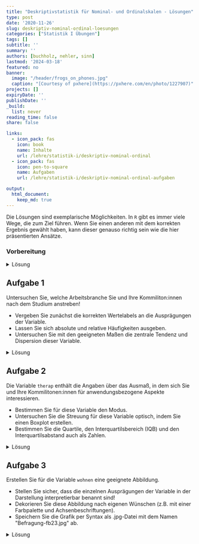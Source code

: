 ```yaml
---
title: "Deskriptivstatistik für Nominal- und Ordinalskalen - Lösungen" 
type: post
date: '2020-11-26' 
slug: deskriptiv-nominal-ordinal-loesungen
categories: ["Statistik I Übungen"] 
tags: [] 
subtitle: ''
summary: '' 
authors: [buchholz, nehler, sinn] 
lastmod: '2024-03-18'
featured: no
banner:
  image: "/header/frogs_on_phones.jpg"
  caption: "[Courtesy of pxhere](https://pxhere.com/en/photo/1227907)"
projects: []
expiryDate: ''
publishDate: ''
_build:
  list: never
reading_time: false
share: false

links:
  - icon_pack: fas
    icon: book
    name: Inhalte
    url: /lehre/statistik-i/deskriptiv-nominal-ordinal
  - icon_pack: fas
    icon: pen-to-square
    name: Aufgaben
    url: /lehre/statistik-i/deskriptiv-nominal-ordinal-aufgaben

output:
  html_document:
    keep_md: true
---
```


Die Lösungen sind exemplarische Möglichkeiten. In `R` gibt es immer viele Wege, die zum Ziel führen. Wenn Sie einen anderen mit dem korrekten Ergebnis gewählt haben, kann dieser genauso richtig sein wie die hier präsentierten Ansätze.

### Vorbereitung

<details><summary>Lösung</summary>

Laden Sie zunächst den Datensatz `fb23` von der pandar-Website herunter und dann ein.


```r
load(url('https://pandar.netlify.app/daten/fb23.rda'))   # Daten laden
```

Die Bedeutung der einzelnen Variablen und ihre Antwortkategorien können Sie dem Dokument [Variablenübersicht](/lehre/statistik-i/variablen.pdf) entnehmen.

Verschaffen Sie sich nun einen Überblick über den Datensatz:


```r
dim(fb23)
```

```
## [1] 179  40
```

```r
str(fb23)
```

```
## 'data.frame':	179 obs. of  40 variables:
##  $ mdbf1_pre  : int  4 2 4 NA 3 3 2 3 3 2 ...
##  $ mdbf2_pre  : int  2 2 3 3 3 2 3 2 2 1 ...
##  $ mdbf3_pre  : int  3 4 2 2 2 3 3 1 2 2 ...
##  $ mdbf4_pre  : int  2 2 1 2 1 1 3 2 3 3 ...
##  $ mdbf5_pre  : int  3 2 3 2 2 1 3 3 2 4 ...
##  $ mdbf6_pre  : int  2 1 2 2 2 2 2 3 2 2 ...
##  $ mdbf7_pre  : int  4 3 3 1 1 2 2 3 3 3 ...
##  $ mdbf8_pre  : int  3 2 3 2 3 3 2 3 3 2 ...
##  $ mdbf9_pre  : int  2 4 1 2 3 3 4 2 2 3 ...
##  $ mdbf10_pre : int  3 2 3 3 2 4 2 2 2 2 ...
##  $ mdbf11_pre : int  3 2 1 2 2 1 3 1 2 4 ...
##  $ mdbf12_pre : int  1 1 2 3 2 2 2 3 3 2 ...
##  $ lz         : num  5.4 3.4 4.4 4.4 6.4 5.6 5.4 5 4.8 6 ...
##  $ extra      : num  3.5 3 4 3 4 4.5 3.5 3.5 2.5 3 ...
##  $ vertr      : num  1.5 3 3.5 4 4 4.5 4 4 3 3.5 ...
##  $ gewis      : num  4.5 4 5 3.5 3.5 4 4.5 2.5 3.5 4 ...
##  $ neuro      : num  5 5 2 4 3.5 4.5 3 2.5 4.5 4 ...
##  $ offen      : num  5 5 4.5 3.5 4 4 5 4.5 4 3 ...
##  $ prok       : num  1.8 3.1 1.5 1.6 2.7 3.3 2.2 3.4 2.4 3.1 ...
##  $ nerd       : num  4.17 3 2.33 2.83 3.83 ...
##  $ grund      : chr  "Berufsziel" "Interesse am Menschen" "Interesse und Berufsaussichten" "Wissenschaftliche Ergänzung zu meinen bisherigen Tätigkeiten (Arbeit in der psychiatrischen Akutpflege, Gestalt"| __truncated__ ...
##  $ fach       : num  4 4 4 4 4 4 NA 4 4 NA ...
##  $ ziel       : num  2 2 2 2 2 2 NA 4 2 2 ...
##  $ wissen     : int  5 4 5 4 2 3 NA 4 3 3 ...
##  $ therap     : int  5 5 5 5 4 5 NA 3 5 5 ...
##  $ lerntyp    : num  3 3 1 3 3 1 NA 1 3 3 ...
##  $ hand       : int  2 2 2 2 2 2 NA 2 1 2 ...
##  $ job        : int  1 1 1 1 2 2 NA 2 1 2 ...
##  $ ort        : int  2 1 1 1 1 2 NA 1 1 2 ...
##  $ ort12      : int  2 1 2 2 2 1 NA 2 2 1 ...
##  $ wohnen     : num  4 1 1 1 1 2 NA 3 3 2 ...
##  $ uni1       : num  0 1 0 1 0 0 0 0 0 0 ...
##  $ uni2       : num  1 1 1 1 1 1 0 1 1 1 ...
##  $ uni3       : num  0 1 0 0 1 0 0 1 1 0 ...
##  $ uni4       : num  0 1 0 1 0 0 0 0 0 0 ...
##  $ attent_pre : int  6 6 6 6 6 6 NA 4 5 5 ...
##  $ gs_post    : num  3 2.75 4 2.5 3.75 NA 4 2.75 3.75 2.5 ...
##  $ wm_post    : num  2 1 3.75 2.75 3 NA 3.25 2 3.25 2 ...
##  $ ru_post    : num  2.25 1.5 3.75 3.5 3 NA 3.5 2.75 2.75 2.75 ...
##  $ attent_post: int  6 5 6 6 6 NA 6 4 5 3 ...
```

Der Datensatz besteht aus 179 Zeilen (Beobachtungen) und 40 Spalten (Variablen).

</details>



## Aufgabe 1

Untersuchen Sie, welche Arbeitsbranche Sie und Ihre Kommiliton:innen nach dem Studium anstreben!  

* Vergeben Sie zunächst die korrekten Wertelabels an die Ausprägungen der Variable.  
* Lassen Sie sich absolute und relative Häufigkeiten ausgeben.  
* Untersuchen Sie mit den geeigneten Maßen die zentrale Tendenz und Dispersion dieser Variable.  


<details><summary>Lösung</summary>

**Faktor erstellen**


```r
fb23$ziel <- factor(fb23$ziel,
                        levels = 1:4,
                        labels = c("Wirtschaft", "Therapie", "Forschung", "Andere"))
levels(fb23$ziel)
```

```
## [1] "Wirtschaft" "Therapie"   "Forschung"  "Andere"
```

**Absolute und relative Häufigkeiten anfordern**  


```r
table(fb23$ziel)              # absolut
```

```
## 
## Wirtschaft   Therapie  Forschung     Andere 
##         15        106         29         19
```

```r
prop.table(table(fb23$ziel))  # relativ
```

```
## 
## Wirtschaft   Therapie  Forschung     Andere 
##  0.0887574  0.6272189  0.1715976  0.1124260
```

**Zentrale Tendenz und Dispersion für nominalskalierte Variablen: Modus, relativer Informationsgehalt**


```r
# Modus
which.max(table(fb23$ziel))
```

```
## Therapie 
##        2
```


```r
#relativer Informationsgehalt
hj <- prop.table(table(fb23$ziel))  # hj erstellen
ln_hj <- log(hj)                    # Logarithmus bestimmen
summand <- ln_hj * hj               # Berechnung fuer jede Kategorie
summe <- sum(summand)               # Gesamtsumme
k <- length(hj)                     # Anzahl Kategorien bestimmen
relInf <- -1/log(k) * summe         # Relativer Informationsgehalt
relInf
```

```
## [1] 0.7615196
```

Der Modus der Variable lautet Therapie - die meisten Ihres Jahrgangs (*n* = 106 bzw. 62.72%) streben einen Job in diesem Bereich an. Der relative Informationsgehalt der Variable beträgt 0.76. Sie sehen hier, dass wir im Code einen kleinen Unterschied zum Tutorial eingebaut haben. Die Anzahl der Kategorien wird nicht mehr durch `dim(tab)` sondern durch `length(hj)` bestimmt. Das Resultat ist nicht verschieden - die Anzahl der Kategorien wird gezählt. Wir wollen somit aber nochmal deutlich machen, dass es in `R` immer sehr viele Wege zu einem Ziel geben kann.

</details>



## Aufgabe 2

Die Variable `therap` enthält die Angaben über das Ausmaß, in dem sich Sie und Ihre Kommilitonen:innen für anwendungsbezogene Aspekte interessieren.

* Bestimmen Sie für diese Variable den Modus.     
* Untersuchen Sie die Streuung für diese Variable optisch, indem Sie einen Boxplot erstellen.  
* Bestimmen Sie die Quartile, den Interquartilsbereich (IQB) und den Interquartilsabstand auch als Zahlen.

<details><summary>Lösung</summary>

**Modus**


```r
which.max(table(fb23$therap))
```

```
## 5 
## 4
```

**Häufigkeiten**


```r
table(fb23$therap)
```

```
## 
##  2  3  4  5 
##  3 11 65 97
```

```r
prop.table(table(fb23$therap))
```

```
## 
##          2          3          4          5 
## 0.01704545 0.06250000 0.36931818 0.55113636
```

Der Modus der Variable `therap` beträgt 4, d.h. diese Antwortkategorie wurde am häufigsten genannt (*n* = 97 bzw. 55.11%).

**Boxplot**


```r
boxplot(fb23$therap)
```

![](/lehre/statistik-i/deskriptiv-nominal-ordinal-loesungen_files/figure-html/unnamed-chunk-9-1.png)<!-- -->

**Quartile**


```r
quantile(fb23$therap, c(.25,.5,.75), na.rm=T)
```

```
## 25% 50% 75% 
##   4   5   5
```

Der Median beträgt 5. Das 1. und 3. Quartil betragen 4 bzw. 5. Folglich sind die Grenzen des Interquartilsbereich (IQB) 4 und 5. Der Interquartilsabstand (IQA) beträgt 1.

</details>


## Aufgabe 3

Erstellen Sie für die Variable `wohnen` eine geeignete Abbildung.   

* Stellen Sie sicher, dass die einzelnen Ausprägungen der Variable in der Darstellung interpretierbar benannt sind!  
* Dekorieren Sie diese Abbildung nach eigenen Wünschen (z.B. mit einer Farbpalette und Achsenbeschriftungen).
* Speichern Sie die Grafik per Syntax als .jpg-Datei mit dem Namen "Befragung-fb23.jpg" ab.

<details><summary>Lösung</summary>

**Faktor erstellen**


```r
fb23$wohnen <- factor(fb23$wohnen, 
                      levels = 1:4, 
                      labels = c("WG", "bei Eltern", "alleine", "sonstiges"))
```

**Default Darstellung und überarbeitete Grafik**

Um die Vergleichbarkeit zu erhöhen, wird im folgenden Code ein kleiner Trick angewendet. Die beiden Histogramme sollten am besten gleichzeitig unter **Plots** angezeigt werden. Durch die verwendete Funktion `par()` kann man verschiedene Plots gemeinsam in einem Fenster zeichnen. Das Argument bestimmt dabei, dass es eine Zeile und zwei Spalten für die Plots gibt.


```r
par(mfrow=c(1,2))

# Default
barplot(table(fb23$wohnen))

# Überarbeitet
barplot(
  # wichtig: Funktion auf Häufigkeitstabelle, nicht die Variable selbst anwenden:
  table(fb23$wohnen),                               
  # aussagekräftiger Titel, inkl. Zeilenumbruch ("\n") 
  main = "Befragung Erstis im WS 23/24:\nAktuelle Wohnsituation", 
  # y-Achsen-Beschriftung:
  ylab = "Häufigkeit",
  # Farben aus einer Farbpalette:
  col = rainbow(10),
  # Platz zwischen Balken minimieren:
  space = 0.1,
  # graue Umrandungen der Balken:
  border = "grey2",
  # Unterscheidlich dichte Schattierungen (statt Füllung) für die vier Balken:
  density = c(50, 75, 25, 50),
  # Richtung, in dem die Schattierung in den vier Balken verläuft
  angle = c(-45, 0, 45, 90),
  # Schriftausrichtung der Achsen horizontal:
  las=2,
  #y-Achse erweitern, sodass mehr Platz zum Titel bleibt:
  ylim = c(0,60))
```

![](/lehre/statistik-i/deskriptiv-nominal-ordinal-loesungen_files/figure-html/unnamed-chunk-12-1.png)<!-- -->

**Speichern (per Syntax)**


```r
jpeg("Befragung-fb23.jpg", width=20, height=10, units="cm", res=200)
barplot(
  table(fb23$wohnen),                               
  main = "Befragung Erstis im WS 23/24:\nAktuelle Wohnsituation", 
  ylab = "Häufigkeit",
  col = rainbow(10),
  space = 0.1,
  border = "grey2",
  density = c(50,75,25,50),
  angle = c(-45,0,45,90),
  las=2,
  ylim = c(0,60))
dev.off()
```

Im Arbeitsverzeichnis sollte die Datei nun vorliegen.

</details>



